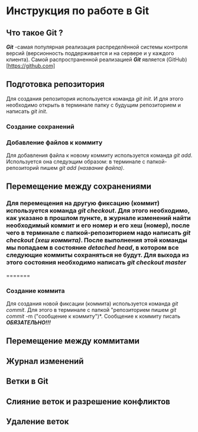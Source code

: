 # Инструкция по работе в Git

## Что такое Git ?
***Git*** -самая популярная реализация распределённой системы контроля версий (версионность поддерживается и на сервере и у каждого клиента). Самой распространенной реализацией ***Git*** является (GitHub)[https://github.com]
## Подготовка репозитория

Для создания репозитория используется команда *git init*. И для этого необходимо открыть в терминале папку с будущим репозиторием и написать *git init*.
### Создание сохранений

### Добавление файлов к коммиту
Для добавления файла к новому коммиту используется команда *git add*. Используется она следуэщим образом: в терминале с папкой-репозиторий пишем *git add (название файла)*.
## Перемещение между сохранениями
### Для перемещения на другую фиксацию (коммит) используется команда *git checkout*. Для этого необходимо, как указано в прошлом пункте, в журнале изменений найти необходимый коммит и его номер и его хеш (номер), после чего в терминале с папкой-репозиторием надо написать *git checkout (хеш коммита)*. После выполнения этой команды мы попадаем в состояние ***detached head***, в котором все следующие коммиты сохраняться не будут. Для выхода из этого состояния необходимо написать *git checkout master*
=======

### Создание коммита
Для создания новой фиксации (коммита) используется команда *git commit*. Для этого в терминале с папкой "репозиторием пишем *git commit* -m ("сообщение к коммиту")*. Сообщение к коммиту писать ***ОБЯЗАТЕЛЬНО!!!***
## Перемещение между коммитами

## Журнал изменений

## Ветки в Git

## Слияние веток и разрешение конфликтов

## Удаление веток